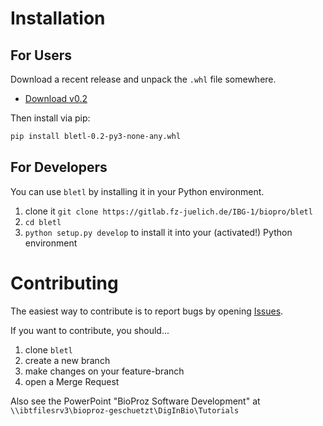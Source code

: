 # Installation

## For Users
Download a recent release and unpack the `.whl` file somewhere.
+ [Download v0.2](https://gitlab.fz-juelich.de/IBG-1/biopro/bletl/-/jobs/artifacts/v0.2/download?job=python-release)

Then install via pip:

```bash
pip install bletl-0.2-py3-none-any.whl
```

## For Developers
You can use `bletl` by installing it in your Python environment.
1. clone it `git clone https://gitlab.fz-juelich.de/IBG-1/biopro/bletl`
2. `cd bletl`
3. `python setup.py develop` to install it into your (activated!) Python environment

# Contributing
The easiest way to contribute is to report bugs by opening [Issues](https://gitlab.fz-juelich.de/IBG-1/biopro/bletl/issues).

If you want to contribute, you should...
1. clone `bletl`
2. create a new branch
3. make changes on your feature-branch
4. open a Merge Request

Also see the PowerPoint "BioProz Software Development" at `\\ibtfilesrv3\bioproz-geschuetzt\DigInBio\Tutorials`